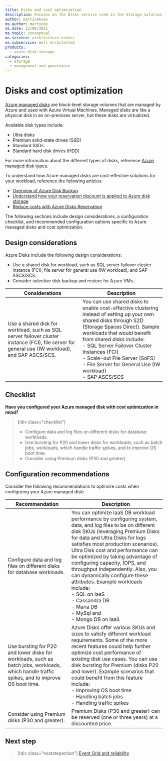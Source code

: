 ```yaml
---
title: Disks and cost optimization
description: Focuses on the Disks service used in the Storage solution to provide best-practice, configuration recommendations, and design considerations related to Cost optimization.
author: martinekuan
ms.author: martinek
ms.date: 12/08/2021
ms.topic: conceptual
ms.service: architecture-center
ms.subservice: well-architected
products:
  - azure-disk-storage
categories:
  - storage
  - management-and-governance
---
```


# Disks and cost optimization

[Azure managed disks](/azure/virtual-machines/managed-disks-overview) are block-level storage volumes that are managed by Azure and used with Azure Virtual Machines. Managed disks are like a physical disk in an on-premises server, but these disks are virtualized.

Available disk types include:

- Ultra disks
- Premium solid-state drives (SSD)
- Standard SSDs
- Standard hard disk drives (HDD)

For more information about the different types of disks, reference [Azure managed disk types](/azure/virtual-machines/disks-types).

To understand how Azure managed disks are cost-effective solutions for your workload, reference the following articles:

- [Overview of Azure Disk Backup](/azure/backup/disk-backup-overview)
- [Understand how your reservation discount is applied to Azure disk storage](/azure/cost-management-billing/reservations/understand-disk-reservations?context=/azure/virtual-machines/context/context)
- [Reduce costs with Azure Disks Reservation](/azure/virtual-machines/disks-reserved-capacity)

The following sections include design considerations, a configuration checklist, and recommended configuration options specific to Azure managed disks and cost optimization.

## Design considerations

Azure Disks include the following design considerations:

- Use a shared disk for workload, such as SQL server failover cluster instance (FCI), file server for general use (IW workload), and SAP ASCS/SCS.
- Consider selective disk backup and restore for Azure VMs.

|Considerations|Description|
|--------------|-----------|
|Use a shared disk for workload, such as SQL server failover cluster instance (FCI), file server for general use (IW workload), and SAP ASCS/SCS.|You can use shared disks to enable cost-effective clustering instead of setting up your own shared disks through S2D (Storage Spaces Direct). Sample workloads that would benefit from shared disks include: <br>- SQL Server Failover Cluster Instances (FCI) <br>- Scale-out File Server (SoFS) <br>- File Server for General Use (IW workload) <br>- SAP ASCS/SCS

## Checklist

**Have you configured your Azure managed disk with cost optimization in mind?**

> [!div class="checklist"]
> - Configure data and log files on different disks for database workloads.
> - Use bursting for P20 and lower disks for workloads, such as batch jobs, workloads, which handle traffic spikes, and to improve OS boot time.
> - Consider using Premium disks (P30 and greater).

## Configuration recommendations

Consider the following recommendations to optimize costs when configuring your Azure managed disk:

|Recommendation|Description|
|--------------|-----------|
|Configure data and log files on different disks for database workloads.|You can optimize IaaS DB workload performance by configuring system, data, and log files to be on different disk SKUs (leveraging Premium Disks for data and Ultra Disks for logs satisfies most production scenarios). Ultra Disk cost and performance can be optimized by taking advantage of configuring capacity, IOPS, and throughput independently. Also, you can dynamically configure these attributes. Example workloads include:<br> - SQL on IaaS <br> - Cassandra DB <br> - Maria DB <br> - MySql and <br> - Mongo DB on IaaS|
|Use bursting for P20 and lower disks for workloads, such as batch jobs, workloads, which handle traffic spikes, and to improve OS boot time.|Azure Disks offer various SKUs and sizes to satisfy different workload requirements. Some of the more recent features could help further optimize cost performance of existing disk use cases. You can use disk bursting for Premium (disks P20 and lower). Example scenarios that could benefit from this feature include: <br> - Improving OS boot time <br> - Handling batch jobs <br> - Handling traffic spikes|
|Consider using Premium disks (P30 and greater).|Premium Disks (P30 and greater) can be reserved (one or three years) at a discounted price.|

## Next step

> [!div class="nextstepaction"]
> [Event Grid and reliability](../../messaging/event-grid/reliability.md)
